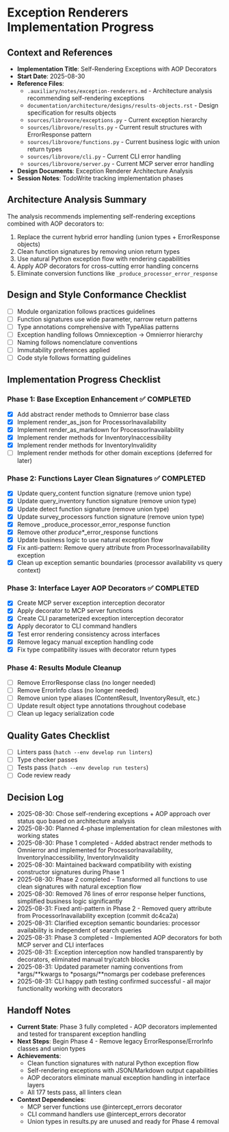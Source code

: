 # Exception Renderers Implementation Progress

## Context and References
- **Implementation Title**: Self-Rendering Exceptions with AOP Decorators
- **Start Date**: 2025-08-30
- **Reference Files**:
  - `.auxiliary/notes/exception-renderers.md` - Architecture analysis recommending self-rendering exceptions
  - `documentation/architecture/designs/results-objects.rst` - Design specification for results objects
  - `sources/librovore/exceptions.py` - Current exception hierarchy
  - `sources/librovore/results.py` - Current result structures with ErrorResponse pattern
  - `sources/librovore/functions.py` - Current business logic with union return types
  - `sources/librovore/cli.py` - Current CLI error handling
  - `sources/librovore/server.py` - Current MCP server error handling
- **Design Documents**: Exception Renderer Architecture Analysis
- **Session Notes**: TodoWrite tracking implementation phases

## Architecture Analysis Summary
The analysis recommends implementing self-rendering exceptions combined with AOP decorators to:
1. Replace the current hybrid error handling (union types + ErrorResponse objects)
2. Clean function signatures by removing union return types
3. Use natural Python exception flow with rendering capabilities
4. Apply AOP decorators for cross-cutting error handling concerns
5. Eliminate conversion functions like `_produce_processor_error_response`

## Design and Style Conformance Checklist
- [ ] Module organization follows practices guidelines
- [ ] Function signatures use wide parameter, narrow return patterns  
- [ ] Type annotations comprehensive with TypeAlias patterns
- [ ] Exception handling follows Omniexception → Omnierror hierarchy
- [ ] Naming follows nomenclature conventions
- [ ] Immutability preferences applied
- [ ] Code style follows formatting guidelines

## Implementation Progress Checklist

### Phase 1: Base Exception Enhancement ✅ COMPLETED
- [x] Add abstract render methods to Omnierror base class
- [x] Implement render_as_json for ProcessorInavailability
- [x] Implement render_as_markdown for ProcessorInavailability  
- [x] Implement render methods for InventoryInaccessibility
- [x] Implement render methods for InventoryInvalidity
- [ ] Implement render methods for other domain exceptions (deferred for later)

### Phase 2: Functions Layer Clean Signatures ✅ COMPLETED
- [x] Update query_content function signature (remove union type)
- [x] Update query_inventory function signature (remove union type)  
- [x] Update detect function signature (remove union type)
- [x] Update survey_processors function signature (remove union type)
- [x] Remove _produce_processor_error_response function
- [x] Remove other _produce_*_error_response functions
- [x] Update business logic to use natural exception flow
- [x] Fix anti-pattern: Remove query attribute from ProcessorInavailability exception
- [x] Clean up exception semantic boundaries (processor availability vs query context)

### Phase 3: Interface Layer AOP Decorators ✅ COMPLETED
- [x] Create MCP server exception interception decorator
- [x] Apply decorator to MCP server functions
- [x] Create CLI parameterized exception interception decorator  
- [x] Apply decorator to CLI command handlers
- [x] Test error rendering consistency across interfaces
- [x] Remove legacy manual exception handling code
- [x] Fix type compatibility issues with decorator return types

### Phase 4: Results Module Cleanup
- [ ] Remove ErrorResponse class (no longer needed)
- [ ] Remove ErrorInfo class (no longer needed)
- [ ] Remove union type aliases (ContentResult, InventoryResult, etc.)
- [ ] Update result object type annotations throughout codebase
- [ ] Clean up legacy serialization code

## Quality Gates Checklist
- [ ] Linters pass (`hatch --env develop run linters`)
- [ ] Type checker passes  
- [ ] Tests pass (`hatch --env develop run testers`)
- [ ] Code review ready

## Decision Log
- 2025-08-30: Chose self-rendering exceptions + AOP approach over status quo based on architecture analysis
- 2025-08-30: Planned 4-phase implementation for clean milestones with working states
- 2025-08-30: Phase 1 completed - Added abstract render methods to Omnierror and implemented for ProcessorInavailability, InventoryInaccessibility, InventoryInvalidity
- 2025-08-30: Maintained backward compatibility with existing constructor signatures during Phase 1
- 2025-08-30: Phase 2 completed - Transformed all functions to use clean signatures with natural exception flow
- 2025-08-30: Removed 76 lines of error response helper functions, simplified business logic significantly
- 2025-08-31: Fixed anti-pattern in Phase 2 - Removed query attribute from ProcessorInavailability exception (commit dc4ca2a)
- 2025-08-31: Clarified exception semantic boundaries: processor availability is independent of search queries
- 2025-08-31: Phase 3 completed - Implemented AOP decorators for both MCP server and CLI interfaces
- 2025-08-31: Exception interception now handled transparently by decorators, eliminated manual try/catch blocks
- 2025-08-31: Updated parameter naming conventions from *args/**kwargs to *posargs/**nomargs per codebase preferences
- 2025-08-31: CLI happy path testing confirmed successful - all major functionality working with decorators

## Handoff Notes
- **Current State**: Phase 3 fully completed - AOP decorators implemented and tested for transparent exception handling
- **Next Steps**: Begin Phase 4 - Remove legacy ErrorResponse/ErrorInfo classes and union types
- **Achievements**: 
  - Clean function signatures with natural Python exception flow
  - Self-rendering exceptions with JSON/Markdown output capabilities
  - AOP decorators eliminate manual exception handling in interface layers
  - All 177 tests pass, all linters clean
- **Context Dependencies**: 
  - MCP server functions use @intercept_errors decorator
  - CLI command handlers use @intercept_errors decorator
  - Union types in results.py are unused and ready for Phase 4 removal